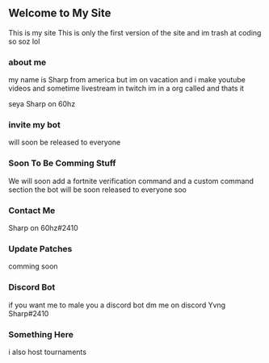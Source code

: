 ## Welcome to My Site
This is my site This is only the first version of the site
and im trash at coding so soz lol

### about me
my name is Sharp from america but im on vacation and i make youtube videos and sometime livestream in twitch
im in a org called and thats it 

seya Sharp on 60hz

### invite my bot
will soon be released to everyone

### Soon To Be Comming Stuff
We will soon add a fortnite verification command
and a custom command section the bot will be soon released to everyone soo

### Contact Me
Sharp on 60hz#2410

### Update Patches
comming soon

### Discord Bot
if you want me to male you a discord bot dm me on discord Yvng Sharp#2410

### Something Here
i also host tournaments 
